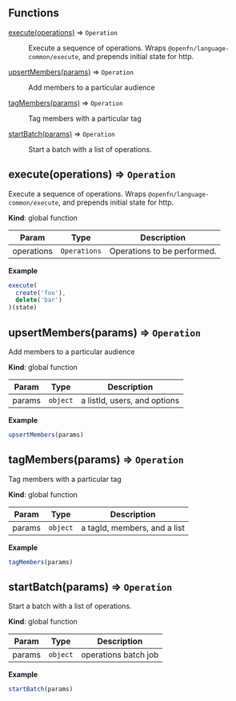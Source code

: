 ## Functions

<dl>
<dt><a href="#execute">execute(operations)</a> ⇒ <code>Operation</code></dt>
<dd><p>Execute a sequence of operations.
Wraps <code>@openfn/language-common/execute</code>, and prepends initial state for http.</p>
</dd>
<dt><a href="#upsertMembers">upsertMembers(params)</a> ⇒ <code>Operation</code></dt>
<dd><p>Add members to a particular audience</p>
</dd>
<dt><a href="#tagMembers">tagMembers(params)</a> ⇒ <code>Operation</code></dt>
<dd><p>Tag members with a particular tag</p>
</dd>
<dt><a href="#startBatch">startBatch(params)</a> ⇒ <code>Operation</code></dt>
<dd><p>Start a batch with a list of operations.</p>
</dd>
</dl>

<a name="execute"></a>

## execute(operations) ⇒ <code>Operation</code>
Execute a sequence of operations.
Wraps `@openfn/language-common/execute`, and prepends initial state for http.

**Kind**: global function  

| Param | Type | Description |
| --- | --- | --- |
| operations | <code>Operations</code> | Operations to be performed. |

**Example**  
```js
execute(
  create('foo'),
  delete('bar')
)(state)
```
<a name="upsertMembers"></a>

## upsertMembers(params) ⇒ <code>Operation</code>
Add members to a particular audience

**Kind**: global function  

| Param | Type | Description |
| --- | --- | --- |
| params | <code>object</code> | a listId, users, and options |

**Example**  
```js
upsertMembers(params)
```
<a name="tagMembers"></a>

## tagMembers(params) ⇒ <code>Operation</code>
Tag members with a particular tag

**Kind**: global function  

| Param | Type | Description |
| --- | --- | --- |
| params | <code>object</code> | a tagId, members, and a list |

**Example**  
```js
tagMembers(params)
```
<a name="startBatch"></a>

## startBatch(params) ⇒ <code>Operation</code>
Start a batch with a list of operations.

**Kind**: global function  

| Param | Type | Description |
| --- | --- | --- |
| params | <code>object</code> | operations batch job |

**Example**  
```js
startBatch(params)
```
